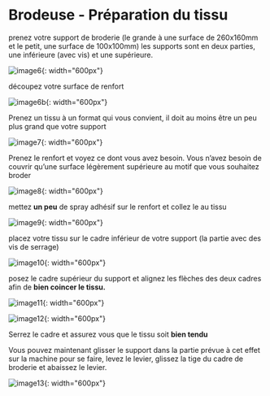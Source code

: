 # Brodeuse - Préparation du tissu

prenez votre support de broderie (le grande à une surface de 260x160mm et le petit, une surface de 100x100mm) les supports sont en deux parties, une inférieure (avec vis) et une supérieure.

![image6](./images/brodeusetuto6.jpg){: width="600px"}

découpez votre surface de renfort

![image6b](./images/brodeusetutodecoupezsurface.jpg){: width="600px"}

Prenez un tissu à un format qui vous convient, il doit au moins être un peu plus grand que votre support

![image7](./images/brodeusetuto7.jpg){: width="600px"}

Prenez le renfort et voyez ce dont vous avez besoin. Vous n’avez besoin de couvrir qu’une surface légèrement supérieure au motif que vous souhaitez broder

![image8](./images/brodeusetuto8.jpg){: width="600px"}

mettez **un peu** de spray adhésif sur le renfort et collez le au tissu

![image9](./images/brodeusetuto9.jpg){: width="600px"}

placez votre tissu sur le cadre inférieur de votre support (la partie avec des vis de serrage)

![image10](./images/brodeusetuto10.jpg){: width="600px"}

posez le cadre supérieur du support et alignez les flèches des deux cadres afin de **bien coincer le tissu.**

![image11](./images/brodeusetuto11.jpg){: width="600px"}

![image12](./images/brodeusetuto12.jpg){: width="600px"}

Serrez le cadre et assurez vous que le tissu soit **bien tendu**

Vous pouvez maintenant glisser le support dans la partie prévue à cet effet sur la machine pour se faire, levez le levier, glissez la tige du cadre de broderie et abaissez le levier.

![image13](./images/brodeusetuto13.jpg){: width="600px"}
